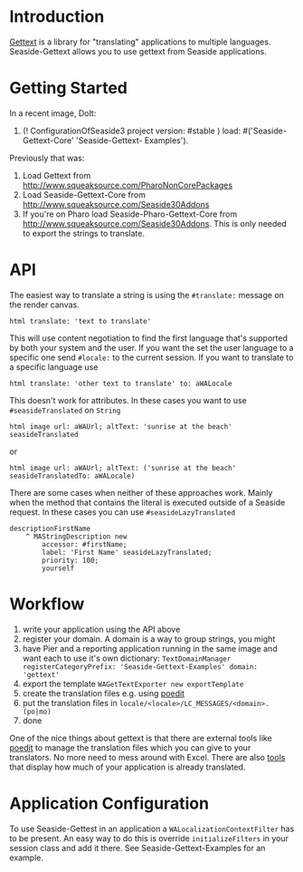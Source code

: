 # Introduction #

[Gettext](http://www.gnu.org/software/gettext/) is a library for "translating" applications to multiple languages. Seaside-Gettext allows you to use gettext from Seaside applications.


# Getting Started #
In a recent image, DoIt:

  1. (! ConfigurationOfSeaside3 project version: #stable ) load: #('Seaside-Gettext-Core'  'Seaside-Gettext- Examples').

Previously that was:
  1. Load Gettext from http://www.squeaksource.com/PharoNonCorePackages
  1. Load Seaside-Gettext-Core from http://www.squeaksource.com/Seaside30Addons
  1. If you're on Pharo load Seaside-Pharo-Gettext-Core from http://www.squeaksource.com/Seaside30Addons. This is only needed to export the strings to translate.

# API #
The easiest way to translate a string is using the `#translate:` message on the render canvas.
```
html translate: 'text to translate'
```
This will use content negotiation to find the first language that's supported by both your system and the user. If you want the set the user language to a specific one send `#locale:` to the current session. If you want to translate to a specific language use
```
html translate: 'other text to translate' to: aWALocale
```

This doesn't work for attributes. In these cases you want to use `#seasideTranslated` on `String`
```
html image url: aWAUrl; altText: 'sunrise at the beach' seasideTranslated
```
or
```
html image url: aWAUrl; altText: ('sunrise at the beach' seasideTranslatedTo: aWALocale)
```

There are some cases when neither of these approaches work. Mainly when the method that contains the literal is executed outside of a Seaside request. In these cases you can use `#seasideLazyTranslated`
```
descriptionFirstName
	^ MAStringDescription new
		accessor: #firstName;
		label: 'First Name' seasideLazyTranslated;
		priority: 100;
		yourself
```

# Workflow #
  1. write your application using the API above
  1. register your domain. A domain is a way to group strings, you might
  1. have Pier and a reporting application running in the same image and want each to use it's own dictionary: `TextDomainManager registerCategoryPrefix: 'Seaside-Gettext-Examples' domain: 'gettext'`
  1. export the template ` WAGetTextExporter new exportTemplate `
  1. create the translation files e.g. using [poedit](http://www.poedit.net/)
  1. put the translation files in `locale/<locale>/LC_MESSAGES/<domain>.(po|mo)`
  1. done

One of the nice things about gettext is that there are external tools
like [poedit](http://www.poedit.net/) to manage the translation files which you can give to
your translators. No more need to mess around with Excel. There are
also [tools](http://l10n.gnome.org/languages/de/gnome-office/ui/) that display how much of your application is already
translated.

# Application Configuration #
To use Seaside-Gettest in an application a `WALocalizationContextFilter` has to be present. An easy way to do this is override `initializeFilters` in your session class and add it there. See Seaside-Gettext-Examples for an example.